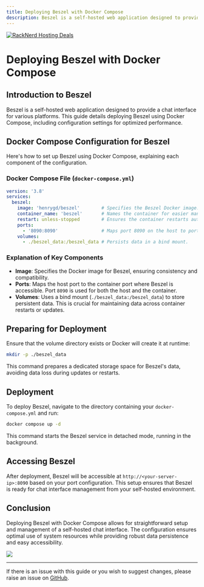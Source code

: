 ```yaml
---
title: Deploying Beszel with Docker Compose
description: Beszel is a self-hosted web application designed to provide a chat interface for various platforms. This guide details deploying Beszel using Docker Compose, including configuration settings for optimized performance.
---
```

<a href="https://my.racknerd.com/aff.php?aff=5792&ref=techdox.nz" target="_blank">
    <img src="https://racknerd.com/banners/728x90.gif" alt="RackNerd Hosting Deals">
</a>

# Deploying Beszel with Docker Compose

## Introduction to Beszel

Beszel is a self-hosted web application designed to provide a chat interface for various platforms. This guide details deploying Beszel using Docker Compose, including configuration settings for optimized performance.

## Docker Compose Configuration for Beszel

Here's how to set up Beszel using Docker Compose, explaining each component of the configuration.

### Docker Compose File (`docker-compose.yml`)

```yaml
version: '3.8'
services:
  beszel:
    image: 'henrygd/beszel'        # Specifies the Beszel Docker image.
    container_name: 'beszel'       # Names the container for easier management.
    restart: unless-stopped        # Ensures the container restarts automatically unless stopped.
    ports:
      - '8090:8090'                # Maps port 8090 on the host to port 8090 in the container.
    volumes:
      - ./beszel_data:/beszel_data # Persists data in a bind mount.
```

### Explanation of Key Components

- **Image**: Specifies the Docker image for Beszel, ensuring consistency and compatibility.
- **Ports**: Maps the host port to the container port where Beszel is accessible. Port `8090` is used for both the host and the container.
- **Volumes**: Uses a bind mount (`./beszel_data:/beszel_data`) to store persistent data. This is crucial for maintaining data across container restarts or updates.

## Preparing for Deployment

Ensure that the volume directory exists or Docker will create it at runtime:

```bash
mkdir -p ./beszel_data
```

This command prepares a dedicated storage space for Beszel's data, avoiding data loss during updates or restarts.

## Deployment

To deploy Beszel, navigate to the directory containing your `docker-compose.yml` and run:

```bash
docker compose up -d
```

This command starts the Beszel service in detached mode, running in the background.

## Accessing Beszel

After deployment, Beszel will be accessible at `http://<your-server-ip>:8090` based on your port configuration. This setup ensures that Beszel is ready for chat interface management from your self-hosted environment.

## Conclusion

Deploying Beszel with Docker Compose allows for straightforward setup and management of a self-hosted chat interface. The configuration ensures optimal use of system resources while providing robust data persistence and easy accessibility.

<a href="https://www.buymeacoffee.com/techdox"><img src="https://img.buymeacoffee.com/button-api/?text=Buy me a cup of tea&emoji=🍵&slug=techdox&button_colour=FFDD00&font_colour=000000&font_family=Cookie&outline_colour=000000&coffee_colour=ffffff" /></a>


---

If there is an issue with this guide or you wish to suggest changes, please raise an issue on [GitHub](https://github.com/Techdox/techdox-docs).
